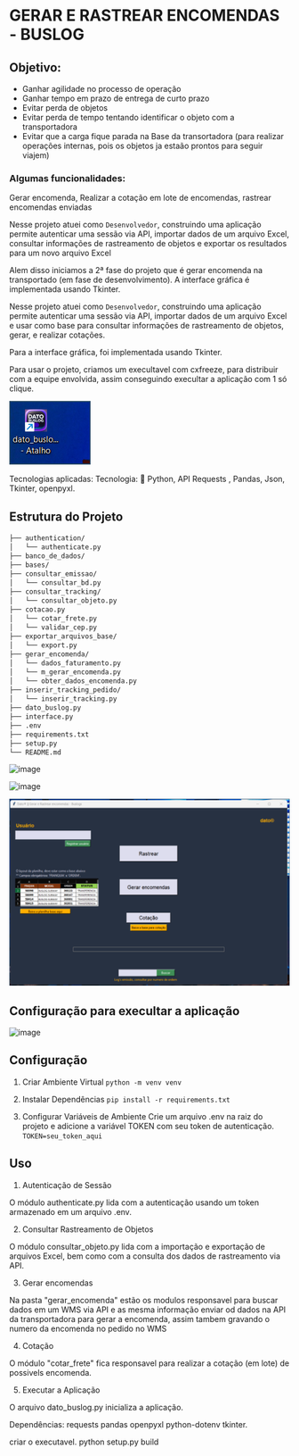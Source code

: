 # GERAR E RASTREAR ENCOMENDAS - BUSLOG


## Objetivo: 
- Ganhar agilidade no processo de operação
- Ganhar tempo em prazo de entrega de curto prazo
- Evitar perda de objetos
- Evitar perda de tempo tentando identificar o objeto com a transportadora
- Evitar que a carga fique parada na Base da transortadora (para realizar operações internas, pois os objetos ja estaão prontos para seguir viajem)

### Algumas funcionalidades:
Gerar encomenda, Realizar a cotação em lote de encomendas, rastrear encomendas enviadas 

Nesse projeto atuei como `Desenvolvedor`, construindo uma aplicação permite autenticar uma sessão via API, importar dados de um arquivo Excel, consultar informações de rastreamento de objetos e exportar os resultados para um novo arquivo Excel

Alem disso iniciamos a 2ª fase do projeto que é gerar encomenda na transportado (em fase de desenvolvimento).
A interface gráfica é implementada usando Tkinter.


Nesse projeto atuei como `Desenvolvedor`, construindo uma aplicação permite autenticar uma sessão via API, importar dados de um arquivo Excel e usar como base para consultar informações de rastreamento de objetos, gerar, e realizar cotações.

Para a interface gráfica, foi implementada usando Tkinter.

Para usar o projeto, criamos um execultavel com cxfreeze, para distribuir com a equipe envolvida, assim conseguindo execultar a aplicação com 1 só clique.

![alt text](image.png)

Tecnologias aplicadas: Tecnologia: 🎯 Python, API Requests , Pandas, Json, Tkinter, openpyxl.

## Estrutura do Projeto

    ├── authentication/
    │   └── authenticate.py
    ├── banco_de_dados/
    ├── bases/
    ├── consultar_emissao/
    │   └── consultar_bd.py
    ├── consultar_tracking/
    │   └── consultar_objeto.py
    ├── cotacao.py
    │   └── cotar_frete.py
    │   └── validar_cep.py
    ├── exportar_arquivos_base/
    │   └── export.py
    ├── gerar_encomenda/
    │   └── dados_faturamento.py
    │   └── m_gerar_encomenda.py
    │   └── obter_dados_encomenda.py
    ├── inserir_tracking_pedido/
    │   └── inserir_tracking.py
    ├── dato_buslog.py
    ├── interface.py
    ├── .env
    ├── requirements.txt
    ├── setup.py
    └── README.md

![image](https://github.com/user-attachments/assets/17336bac-c90a-4407-a857-3f8b545624c9)

![image](https://github.com/user-attachments/assets/58fb9c7b-a650-4299-a47c-5a8e90c7abcf)



![alt text](image-1.png)





## Configuração para execultar a aplicação

![image](https://github.com/user-attachments/assets/687e7de6-f453-4f85-b812-165ab30ec040)


## Configuração

1. Criar Ambiente Virtual
`python -m venv venv`

3. Instalar Dependências
`pip install -r requirements.txt`

5. Configurar Variáveis de Ambiente
Crie um arquivo .env na raiz do projeto e adicione a variável TOKEN com seu token de autenticação.
`TOKEN=seu_token_aqui`

## Uso
1. Autenticação de Sessão

O módulo authenticate.py lida com a autenticação usando um token armazenado em um arquivo .env.

2. Consultar Rastreamento de Objetos

O módulo consultar_objeto.py lida com a importação e exportação de arquivos Excel, bem como com a consulta dos dados de rastreamento via API.

3. Gerar encomendas

Na pasta "gerar_encomenda" estão os modulos responsavel para buscar dados em um WMS via API e as mesma informação  enviar od dados na API da transportadora para gerar a encomenda, assim tambem gravando o numero da encomenda no pedido no WMS

4. Cotação

O módulo "cotar_frete" fica responsavel para realizar a cotação (em lote) de possivels encomenda.

5. Executar a Aplicação

O arquivo dato_buslog.py inicializa a aplicação.

Dependências:
requests
pandas
openpyxl
python-dotenv
tkinter.

criar o executavel.
python setup.py build
